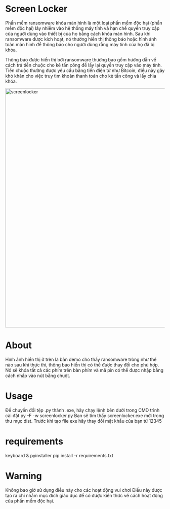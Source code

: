 # Screen Locker
Phần mềm ransomware khóa màn hình là một loại phần mềm độc hại (phần mềm độc hại) lây nhiễm vào hệ thống máy tính và hạn chế quyền truy cập của người dùng vào thiết bị của họ bằng cách khóa màn hình. Sau khi ransomware được kích hoạt, nó thường hiển thị thông báo hoặc hình ảnh toàn màn hình để thông báo cho người dùng rằng máy tính của họ đã bị khóa.

Thông báo được hiển thị bởi ransomware thường bao gồm hướng dẫn về cách trả tiền chuộc cho kẻ tấn công để lấy lại quyền truy cập vào máy tính. Tiền chuộc thường được yêu cầu bằng tiền điện tử như Bitcoin, điều này gây khó khăn cho việc truy tìm khoản thanh toán cho kẻ tấn công và lấy chìa khóa.

<img width="754" alt="screenlocker" src="https://github.com/farooq9/screenlocker/assets/88651754/a42f0aff-1f0c-4ac9-9329-e6677e054546">

# About
Hình ảnh hiển thị ở trên là bản demo cho thấy ransomware trông như thế nào sau khi thực thi,
thông báo hiển thị có thể được thay đổi cho phù hợp.
Nó sẽ khóa tất cả các phím trên bàn phím và mã pin có thể được nhập bằng cách nhấp vào nút bằng chuột.

# Usage
Để chuyển đổi tệp .py thành .exe, hãy chạy lệnh bên dưới trong CMD
trình cài đặt py -F -w screenlocker.py
Bạn sẽ tìm thấy screenlocker.exe mới trong thư mục dist.
Trước khi tạo file exe hãy thay đổi mật khẩu của bạn từ 12345

# requirements
keyboard & pyinstaller
pip install -r requirements.txt

# Warning
Không bao giờ sử dụng điều này cho các hoạt động vui chơi
Điều này được tạo ra chỉ nhằm mục đích giáo dục để có được kiến thức về cách hoạt động của phần mềm độc hại.
